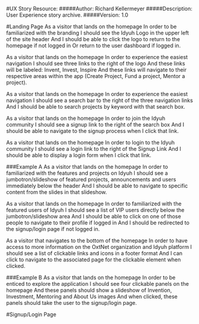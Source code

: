#UX Story Resource:
#####Author:  Richard Kellermeyer
#####Description: User Experience story archive.
#####Version: 1.0

#Landing Page
As a visitor that lands on the homepage
In order to be familiarized with the branding
I should see the Idyuh Logo in the upper left of the site header
And I should be able to click the logo to return to the homepage if not logged in
Or return to the user dashboard if logged in.

As a visitor that lands on the homepage
In order to experience the easiest navigation
I should see three links to the right of the logo
And these links will be labeled: Invent, Invest, Inspire
And these links will navigate to their respective areas within the app (Create Project, Fund a project, Mentor a project).

As a visitor that lands on the homepage
In order to experience the easiest navigation
I should see a search bar to the right of the three navigation links
And I should be able to search projects by keyword with that search box.

As a visitor that lands on the homepage
In order to join the Idyuh community
I should see a signup link to the right of the search box
And I should be able to navigate to the signup process when I click that link.

As a visitor that lands on the homepage
In order to login to the Idyuh community
I should see a login link to the right of the Signup Link
And I should be able to display a login form when I click that link.

###Example A
As a visitor that lands on the homepage
In order to familiarized with the features and projects on Idyuh
I should see a jumbotron/slideshow of featured projects, announcements and users immediately below the header
And I should be able to navigate to specific content from the slides in that slideshow.

As a visitor that lands on the homepage
In order to familiarized with the featured users of Idyuh
I should see a list of VIP users directly below the jumbotron/slideshow area
And I should be able to click on one of those people to navigate to their profile if logged in
And I should be redirected to the signup/login page if not logged in.

As a visitor that navigates to the bottom of the homepage
In order to have access to more information on the OxtNet organization and Idyuh platform
I should see a list of clickable links and icons in a footer format
And I can click to navigate to the associated page for the clickable element when clicked.

###Example B
As a visitor that lands on the homepage
In order to be enticed to explore the application
I should see four clickable panels on the homepage
And these panels should show a slideshow of Invention, Investment, Mentoring and About Us images
And when clicked, these panels should take the user to the signup/login page.

#Signup/Login Page
